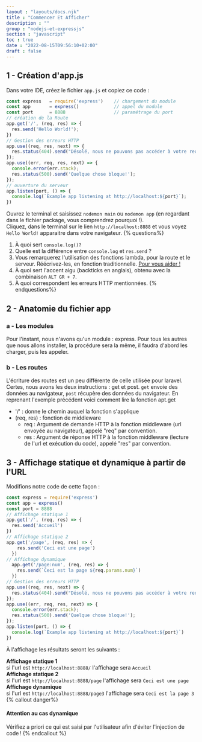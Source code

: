 ```yaml
---
layout : "layouts/docs.njk"
title : "Commencer Et Afficher"
description : ""
group : "nodejs-et-expressjs"
section : "javascript"
toc : true
date : "2022-08-15T09:56:10+02:00"
draft : false
---
```

## 1 - Création d'app.js
Dans votre IDE, créez le fichier `app.js` et copiez ce code :
```javascript
const express   = require('express')    // chargement du module
const app       = express()             // appel du module
const port      = 8888                  // paramétrage du port
// création de la Route
app.get('/', (req, res) => {
  res.send('Hello World!');
})
// Gestion des erreurs HTTP
app.use((req, res, next) => {
  res.status(404).send("Désolé, nous ne pouvons pas accéder à votre requête !");
});
app.use((err, req, res, next) => {
  console.error(err.stack);
  res.status(500).send('Quelque chose bloque!');
});
// ouverture du serveur
app.listen(port, () => {
  console.log(`Example app listening at http://localhost:${port}`);
})
```
Ouvrez le terminal et saisissez `nodemon main` ou `nodemon app` (en regardant dans le fichier package, vous comprendrez pourquoi !).  
Cliquez, dans le terminal sur le lien `http://localhost:8888` et vous voyez `Hello World!` apparaitre dans votre navigateur.
{% questions%}
1. À quoi sert `console.log()?`  
2. Quelle est la différence entre `console.log` et `res.send` ?  
3. Vous remarquerez l'utilisation des fonctions lambda, pour la route et le serveur. Réécrivez-les, en fonction traditionnelle. 
[Pour vous aider !](http://es6-features.org/#BlockScopedVariables)  
4. À quoi sert l'accent aigu (backticks en anglais), obtenu avec la combinaison `ALT GR + 7`.  
5. À quoi correspondent les erreurs HTTP mentionnées.
{% endquestions%}
## 2 - Anatomie du fichier app
### a - Les modules
Pour l'instant, nous n'avons qu'un module : express. Pour tous les autres que nous allons installer, la procédure sera la même, il faudra d'abord les charger, puis les appeler.
### b - Les routes
L'écriture des routes est un peu différente de celle utilisée pour laravel. Certes, nous avons les deux instructions : get et post.
`get` envoie des données au navigateur,
`post` récupère des données du navigateur.
En reprenant l'exemple précédent voici comment lire la fonction apt.get

- '/' : donne le chemin auquel la fonction s'applique
- (req, res) : fonction de middleware
    - req : Argument de demande HTTP à la fonction middleware (url envoyée au navigateur), appelé "req" par convention.
    - res : Argument de réponse HTTP à la fonction middleware (lecture de l'url et exécution du code), appelé "res" par convention.
## 3 - Affichage statique et dynamique à partir de l'URL
Modifions notre code de cette façon :
```javascript
const express = require('express')
const app = express()
const port = 8888
// Affichage statique 1
app.get('/', (req, res) => {
  res.send('Accueil')
})
// Affichage statique 2
app.get('/page', (req, res) => {
    res.send('Ceci est une page')
  })
// Affichage dynamique
  app.get('/page:num', (req, res) => {
    res.send(`Ceci est la page ${req.params.num}`)
  })
// Gestion des erreurs HTTP
app.use((req, res, next) => {
  res.status(404).send("Désolé, nous ne pouvons pas accéder à votre requête !");
});
app.use((err, req, res, next) => {
  console.error(err.stack);
  res.status(500).send('Quelque chose bloque!');
});
app.listen(port, () => {
  console.log(`Example app listening at http://localhost:${port}`)
})
```
À l'affichage les résultats seront les suivants :

**Affichage statique 1**  
si l'url est `http://localhost:8888/` l'affichage sera `Accueil`  
**Affichage statique 2**  
si l'url est `http://localhost:8888/page` l'affichage sera `Ceci est une page`  
**Affichage dynamique**  
si l'url est `http://localhost:8888/page3` l'affichage sera `Ceci est la page 3`
{% callout danger%}
#### Attention au cas dynamique
Vérifiez a priori ce qui est saisi par l'utilisateur afin d'éviter l'injection de code !
{% endcallout %}
